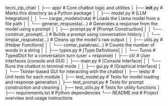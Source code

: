 tecni_zip_chat/
│
├── app/                            # Core chatbot logic and utilities
│   ├── __init__.py                 # Marks this directory as a Python package
│
│   ├── model.py                    # [LLM Integration]
│   │   └── cargar_modelo(ruta)     # Loads the Llama model from a file path
│   │   └── generar_respuesta(...)  # Generates a response from the model using a prompt
│
│   ├── prompt.py                   # [Prompt Construction]
│   │   └── construir_prompt(...)   # Builds a prompt using conversation history
│   │   └── limpiar_respuesta(...)  # Cleans up the model's raw output
│
│   ├── utils.py                    # [Helper Functions]
│   │   └── contar_palabras(...)    # Counts the number of words in a string
│
│   ├── types.py                    # [Type Definitions]
│   │   └── Turno                   # TypedDict for a conversation turn (user + response)
│
├── cli/                            # User interfaces (console and GUI)
│   ├── main.py                     # [Console Interface]
│   │   └── Runs the chatbot in terminal mode
│
│   ├── gui.py                      # [Graphical Interface]
│   │   └── Tkinter-based GUI for interacting with the chatbot
│
├── tests/                          # Unit tests for each module
│   ├── test_model.py               # Tests for model loading and response generation
│   ├── test_prompt.py              # Tests for prompt construction and cleaning
│   ├── test_utils.py               # Tests for utility functions
│
├── requirements.txt                # Python dependencies
└── README.md                       # Project overview and usage instructions